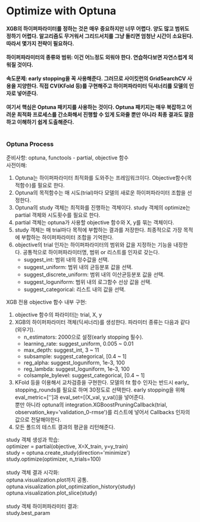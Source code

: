 <h1>Optimize with Optuna</h1>

<h4>
XGB의 하이퍼파라미터를 정하는 것은 매우 중요하지만 너무 어렵다.
양도 많고 범위도 정하기 어렵다. 알고리즘도 무거워서 그리드서치를 그냥 돌리면
엄청난 시간이 소요된다. 따라서 몇가지 전략이 필요하다.
<br><br>
하이퍼파라미터의 종류와 범위: 이건 어느정도 외워야 한다. 연습하다보면 자연스럽게 외워질 것이다.
<br><br>
속도문제: early stopping을 꼭 사용해준다. 그러므로 사이킷런의 GridSearchCV 사용을 지양한다. 직접 CV(KFold 등)를 구현해주고 하이퍼파라미터 딕셔너리를 모델의 인자로 넣어준다.
<br><br>
여기서 핵심은 Optuna 패키지를 사용하는 것이다. Optuna 패키지는 매우 복잡하고 어려운 최적화 프로세스를 간소화해서 진행할 수 있게 도와줄 뿐만 아니라 최종 결과도 깔끔하고 이해하기 쉽게 도출해준다.
<br><br>
<h3>Optuna Process</h3>
준비사항: optuna, functools - partial, objective 함수<br>
사전이해:
<ol>
    <li>Optuna는 하이퍼파라미터 최적화를 도와주는 프레임워크이다. Objective함수(목적함수)를 필요로 한다.</li>
    <li>Optuna의 목적함수는 매 시도(trial)마다 모델의 새로운 하이퍼파라미터 조합을 선정한다.</li>
    <li>Optuna의 study 객체는 최적화를 진행하는 객체이다. study 객체의 optimize는
    partial 객체와 시도횟수를 필요로 한다.</li>
    <li>partial 객체는 optuna가 사용할 objective 함수와 X, y를 묶는 객체이다.</li>
    <li>study 객체는 매 trial마다 목적에 부합하는 결과를 저장한다. 최종적으로
    가장 목적에 부합하는 하이퍼파라미터 조합을 기억한다.</li>
    <li>
    objective의 trial 인자는 하이퍼파라미터의 범위와 값을 지정하는 기능을 내장한다.
    공통적으로 하이퍼파라미터명, 범위 or 리스트를 인자로 갖는다.
        <ul>
            <li>suggest_int: 범위 내의 정수값을 선택.</li>
            <li>suggest_uniform: 범위 내의 균등분포 값을 선택.</li>
            <li>suggest_discrete_uniform: 범위 내의 이산균등분포 값을 선택.</li>
            <li>suggest_loguniform: 범위 내의 로그함수 선상 값을 선택.</li>
            <li>suggest_categorical: 리스트 내의 값을 선택.</li>
        </ul>
    </li>
</ol>
XGB 전용 objective 함수 내부 구현:<br>
<ol>
    <li>objective 함수의 파라미터는 trial, X, y</li>
    <li>XGB의 하이퍼파라미터 객체(딕셔너리)를 생성한다.
    파라미터 종류는 다음과 같다(외우기).
    <ul>
        <li>n_estimators: 2000으로 설정(early stopping 필수).</li>
        <li>learning_rate: suggest_uniform, 0.005 ~ 0.01</li>
        <li>max_depth: suggest_int, 3 ~ 11</li>
        <li>subsample: suggest_categorical, [0.4 ~ 1]</li>
        <li>reg_alpha: suggest_loguniform, 1e-3, 100</li>
        <li>reg_lambda: suggest_loguniform, 1e-3, 100</li>
        <li>colsample_bylevel: suggest_categorical, [0.4 ~ 1]</li>
    </ul>
    <li>KFold 등을 이용해서 교차검증을 구현한다. 모델의 fit 함수 인자는 반드시 early_ stopping_rounds를 필요로 하며 30정도로 선택한다. early stopping을 위해 eval_metric=['']과 eval_set=[(X_val, y_val)]을 넣어준다.<br>
    뿐만 아니라 optuna의 integration.XGBoostPruningCallback(trial, observation_key='validation_0-rmse')를 리스트에 넣어서 Callbacks 인자의 값으로 전달해야한다.</li>
    <li>모든 폴드의 테스트 결과의 평균을 리턴해준다.</li>
</ol>
study 객체 생성과 학습:<br>
optimizer = partial(objective, X=X_train, y=y_train)<br>
study = optuna.create_study(direction='minimize')<br>
study.optimize(optimizer, n_trials=100)<br><br>
study 객체 결과 시각화:<br>
optuna.visualization.plot까지 공통.<br>
optuna.visualization.plot_optimization_history(study)<br>
optuna.visualization.plot_slice(study)<br><br>
study 객체 하이퍼파라미터 결과:<br>
study.best_param

</h4>